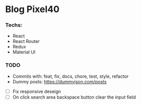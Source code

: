 # Blog Pixel40

### Techs:

- React
- React Router
- Redux
- Material UI

### TODO

- Commits with: feat, fix, docs, chore, test, style, refactor
- Dummy posts: https://dummyjson.com/posts
- [ ] Fix responsive deseign
- [ ] On click search area backspace button clear the input field
